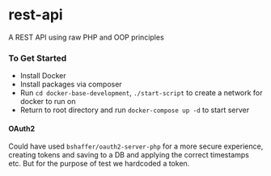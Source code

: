 # rest-api
A REST API using raw PHP and OOP principles

### To Get Started
* Install Docker
* Install packages via composer
* Run `cd docker-base-development`, `./start-script` to create a network for docker to run on
* Return to root directory and run `docker-compose up -d` to start server

#### OAuth2 
Could have used `bshaffer/oauth2-server-php` for a more secure experience, creating tokens and saving to a DB and applying the correct timestamps etc.
But for the purpose of test we hardcoded a token.
